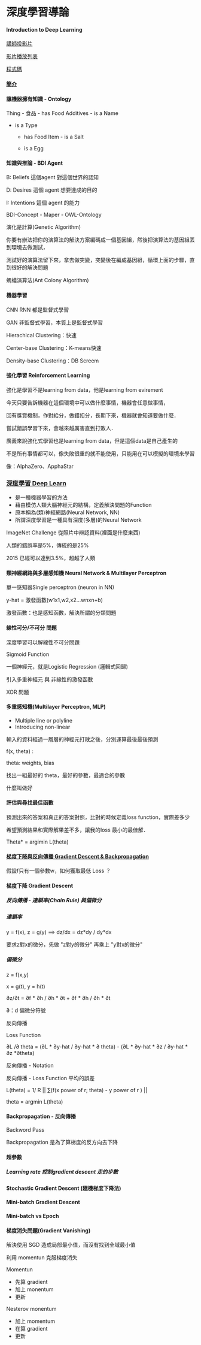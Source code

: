 # 深度學習導論

#### Introduction to Deep Learning

[講師投影片](https://drive.google.com/file/d/1F6Xz4b6iDR0iwsScEn_IqNM4gDXhCgDs/view)

[影片播放列表](https://www.youtube.com/playlist?list=PL1f_B9coMEeC_tYQSo6SGRvYc-xqzctRV)

[程式碼](https://drive.google.com/drive/folders/1sH38d7elXKVpgsJCjPSOvIRa7cZDYDig)

#### [簡介](https://www.youtube.com/watch?v=Bko-FyJGXlE)

#### 讓機器擁有知識 - Ontology

Thing - 食品 - has Food Additives - is a Name

* is a Type

  * has Food Item - is a Salt

  * is a Egg

#### 知識與推論 - BDI Agent

B: Beliefs 這個agent 對這個世界的認知

D: Desires 這個 agent 想要達成的目的

I: Intentions 這個 agent 的能力

BDI-Concept - Maper - OWL-Ontology

演化是計算\(Genetic Algorithm\)

你要有辦法把你的演算法的解決方案編碼成一個基因組，然後把演算法的基因組丟到環境去做測試，

測試好的演算法留下來，拿去做突變，突變後在編成基因組，循環上面的步驟，直到很好的解決問題

螞蟻演算法\(Ant Colony Algorithm\)

#### 機器學習

CNN RNN 都是監督式學習

GAN 非監督式學習，本質上是監督式學習

Hierachical Clustering：快速

Center-base Clustering：K-means快速

Density-base Clustering：DB Screem

#### 強化學習 Reinforcement Learning

強化是學習不是learning from data，他是learning from evirement

今天只要告訴機器在這個環境中可以做什麼事情，機器會任意做事情，

回有獎賞機制，作對給分，做錯扣分，長期下來，機器就會知道要做什麼．

嘗試錯誤學習下來，會越來越厲害直到打敗人．

廣義來說強化式學習也是learning from data，但是這個data是自己產生的

不是所有事情都可以，像失敗很重的就不能使用，只能用在可以模擬的環境來學習

像：AlphaZero、ApphaStar

### [深度學習 Deep Learn](https://www.youtube.com/watch?v=gYASL27Hn40)

* 是一種機器學習的方法
* 藉由模仿人類大腦神經元的結構，定義解決問題的Function
* 原本稱為\(類\)神經網路\(Neural Network, NN\)
* 所謂深度學習是一種具有深度\(多層\)的Neural Network

ImageNet Challenge 從照片中辨認資料\(裡面是什麼東西\)

人類的錯誤率是5%，傳統的是25%

2015 已經可以達到3.5%，超越了人類

#### 類神經網路與多層感知機 Neural Network & Multilayer Perceptron

單一感知器Single perceptron \(neuron in NN\)

y-hat = 激發函數\(w1x1,w2,x2...wnxn+b\)

激發函數：也是感知函數，解決所謂的分類問題

#### 線性可分/不可分 問題

深度學習可以解線性不可分問題

Sigmoid Function

一個神經元，就是Logistic Regression \(邏輯式回歸\)

引入多重神經元 與 非線性的激發函數

XOR 問題

#### 多重感知機\(Multilayer Perceptron, MLP\)

* Multiple line or polyline
* Introducing non-linear

輸入的資料經過一層層的神經元打散之後，分別運算最後最後預測

f\(x, theta\) :

theta: weights, bias

找出一組最好的 theta，最好的參數，最適合的參數

什麼叫做好

#### 評估與尋找最佳函數

預測出來的答案和真正的答案對照，比對的時候定義loss function，實際差多少

希望預測結果和實際解果差不多，讓我的loss 最小的最佳解．

Theta\* = argimin L\(theta\)

#### [梯度下降與反向傳播 Gradient Descent & Backpropagation](https://www.youtube.com/watch?v=ZC66no2y_ZI)

假設f只有一個參數w，如何獲取最低 Loss ？

#### 梯度下降 Gradient Descent

##### 反向傳播 - 連鎖率\(Chain Rule\) 與偏微分

##### 連鎖率

y = f\(x\), z = g\(y\) ==&gt; dz/dx = dz\*dy / dy\*dx

要求z對x的微分，先做 "z對y的微分" 再乘上 "y對x的微分"

##### 偏微分

z = f\(x,y\)

x = g\(t\), y = h\(t\)

∂z/∂t = ∂f \* ∂h / ∂h \* ∂t + ∂f \* ∂h / ∂h \* ∂t

∂：d 偏微分符號



反向傳播

Loss Function 

∂L /∂ theta = \(∂L \* ∂y-hat / ∂y-hat \* ∂ theta\) - \(∂L \* ∂y-hat \* ∂z / ∂y-hat \* ∂z \*∂theta\)



反向傳播 - Notation

反向傳播 - Loss Function 平均的誤差

L\(theta\) = 1/ R \|\| ∑\(f\(x power of r; theta\) - y power of r \) \|\|

theta = argmin L\(theta\)



#### Backpropagation - 反向傳播

Backword Pass

Backpropagation 是為了算梯度的反方向去下降





#### 超參數

##### Learning rate 控制gradient descent 走的步數



#### Stochastic Gradient Descent \(隨機梯度下降法\)

#### Mini-batch Gradient Descent

#### Mini-batch vs Epoch

#### 梯度消失問題\(Gradient Vanishing\)

解決使用 SGD 造成局部最小值，而沒有找到全域最小值

利用 momentun 克服梯度消失



Momentun

* 先算 gradient
* 加上 monentum
* 更新



Nesterov monentum

* 加上 momentum
* 在算 gradient
* 更新



















